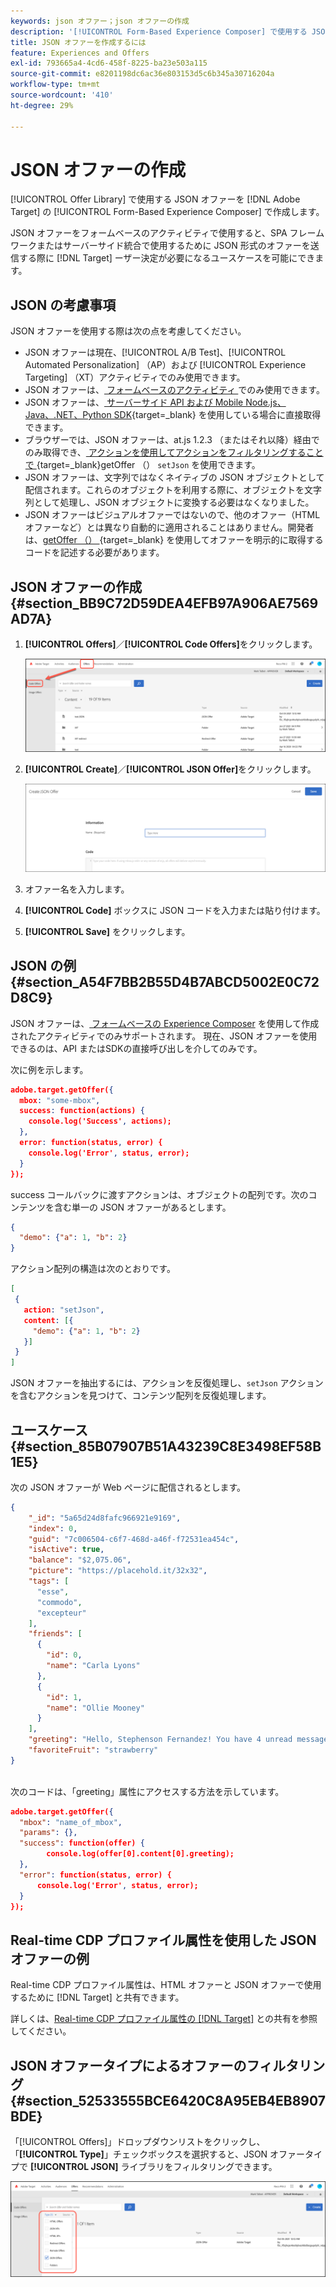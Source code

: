 ```yaml
---
keywords: json オファー；json オファーの作成
description: '[!UICONTROL Form-Based Experience Composer] で使用する JSON オファーをで作成する方法を説明します。'
title: JSON オファーを作成するには
feature: Experiences and Offers
exl-id: 793665a4-4cd6-458f-8225-ba23e503a115
source-git-commit: e8201198dc6ac36e803153d5c6b345a30716204a
workflow-type: tm+mt
source-wordcount: '410'
ht-degree: 29%

---
```


# JSON オファーの作成

[!UICONTROL Offer Library] で使用する JSON オファーを [!DNL Adobe Target] の [!UICONTROL Form-Based Experience Composer] で作成します。

JSON オファーをフォームベースのアクティビティで使用すると、SPA フレームワークまたはサーバーサイド統合で使用するために JSON 形式のオファーを送信する際に [!DNL Target] ーザー決定が必要になるユースケースを可能にできます。

## JSON の考慮事項

JSON オファーを使用する際は次の点を考慮してください。

* JSON オファーは現在、[!UICONTROL A/B Test]、[!UICONTROL Automated Personalization] （AP）および [!UICONTROL Experience Targeting] （XT）アクティビティでのみ使用できます。
* JSON オファーは、[ フォームベースのアクティビティ ](/help/main/c-experiences/form-experience-composer.md) でのみ使用できます。
* JSON オファーは、[ サーバーサイド API および Mobile Node.js、Java、.NET、Python SDK](https://experienceleague.adobe.com/docs/target-dev/developer/server-side/server-side-overview.html?lang=ja){target=_blank} を使用している場合に直接取得できます。
* ブラウザーでは、JSON オファーは、at.js 1.2.3 （またはそれ以降）経由でのみ取得でき、[ アクションを使用してアクションをフィルタリングすることで ](https://experienceleague.adobe.com/docs/target-dev/developer/client-side/at-js-implementation/functions-overview/adobe-target-getoffer.html?lang=ja){target=_blank}getOffer （） `setJson` を使用できます。
* JSON オファーは、文字列ではなくネイティブの JSON オブジェクトとして配信されます。これらのオブジェクトを利用する際に、オブジェクトを文字列として処理し、JSON オブジェクトに変換する必要はなくなりました。
* JSON オファーはビジュアルオファーではないので、他のオファー（HTML オファーなど）とは異なり自動的に適用されることはありません。開発者は、[getOffer （） ](https://experienceleague.adobe.com/docs/target-dev/developer/client-side/at-js-implementation/functions-overview/adobe-target-getoffer.html?lang=ja){target=_blank} を使用してオファーを明示的に取得するコードを記述する必要があります。

## JSON オファーの作成 {#section_BB9C72D59DEA4EFB97A906AE7569AD7A}

1. **[!UICONTROL Offers]**／**[!UICONTROL Code Offers]**&#x200B;をクリックします。

   ![ オファー/「コードオファー」タブ ](/help/main/c-experiences/c-manage-content/assets/code-offers-tab.png)

1. **[!UICONTROL Create]**／**[!UICONTROL JSON Offer]**&#x200B;をクリックします。

   ![offer-json 画像 ](assets/offer-json.png)

1. オファー名を入力します。
1. **[!UICONTROL Code]** ボックスに JSON コードを入力または貼り付けます。
1. **[!UICONTROL Save]** をクリックします。

## JSON の例 {#section_A54F7BB2B55D4B7ABCD5002E0C72D8C9}

JSON オファーは、[ フォームベースの Experience Composer](/help/main/c-experiences/form-experience-composer.md) を使用して作成されたアクティビティでのみサポートされます。 現在、JSON オファーを使用できるのは、API またはSDKの直接呼び出しを介してのみです。

次に例を示します。

```json
adobe.target.getOffer({ 
  mbox: "some-mbox", 
  success: function(actions) { 
    console.log('Success', actions); 
  }, 
  error: function(status, error) { 
    console.log('Error', status, error); 
  } 
});
```

success コールバックに渡すアクションは、オブジェクトの配列です。次のコンテンツを含む単一の JSON オファーがあるとします。

```json
{ 
  "demo": {"a": 1, "b": 2} 
}
```

アクション配列の構造は次のとおりです。

```json
[ 
 { 
   action: "setJson", 
   content: [{ 
     "demo": {"a": 1, "b": 2} 
   }] 
 }  
]
```

JSON オファーを抽出するには、アクションを反復処理し、`setJson` アクションを含むアクションを見つけて、コンテンツ配列を反復処理します。

## ユースケース {#section_85B07907B51A43239C8E3498EF58B1E5}

次の JSON オファーが Web ページに配信されるとします。

```json
{ 
    "_id": "5a65d24d8fafc966921e9169", 
    "index": 0, 
    "guid": "7c006504-c6f7-468d-a46f-f72531ea454c", 
    "isActive": true, 
    "balance": "$2,075.06", 
    "picture": "https://placehold.it/32x32", 
    "tags": [ 
      "esse", 
      "commodo", 
      "excepteur"
    ], 
    "friends": [ 
      { 
        "id": 0, 
        "name": "Carla Lyons" 
      }, 
      { 
        "id": 1, 
        "name": "Ollie Mooney" 
      } 
    ], 
    "greeting": "Hello, Stephenson Fernandez! You have 4 unread messages.", 
    "favoriteFruit": "strawberry" 
} 
  
```

次のコードは、「greeting」属性にアクセスする方法を示しています。

```json
adobe.target.getOffer({   
  "mbox": "name_of_mbox", 
  "params": {}, 
  "success": function(offer) {           
        console.log(offer[0].content[0].greeting); 
  },   
  "error": function(status, error) {           
      console.log('Error', status, error); 
  } 
});
```

## Real-time CDP プロファイル属性を使用した JSON オファーの例

Real-time CDP プロファイル属性は、HTML オファーと JSON オファーで使用するために [!DNL Target] と共有できます。

詳しくは、[Real-time CDP プロファイル属性の  [!DNL Target]](/help/main/c-integrating-target-with-mac/integrating-with-rtcdp.md#rtcdp-profile-attributes) との共有を参照してください。

## JSON オファータイプによるオファーのフィルタリング {#section_52533555BCE6420C8A95EB4EB8907BDE}

「[!UICONTROL Offers]」ドロップダウンリストをクリックし、「**[!UICONTROL Type]**」チェックボックスを選択すると、JSON オファータイプで **[!UICONTROL JSON]** ライブラリをフィルタリングできます。

![offer-json-filter 画像 ](assets/offer-json-filter.png)
